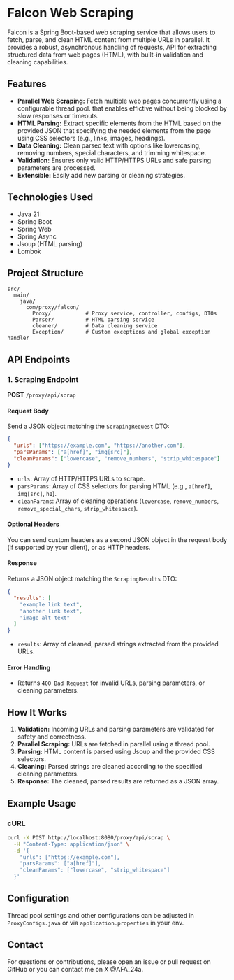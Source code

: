 # Falcon Web Scraping 

Falcon is a Spring Boot-based web scraping service that allows users to fetch, parse, and clean HTML content from multiple URLs in parallel. It provides a robust, asynchronous handling of requests, API for extracting structured data from web pages (HTML), with built-in validation and cleaning capabilities.

## Features
- **Parallel Web Scraping:** Fetch multiple web pages concurrently using a configurable thread pool. that enables effictive without being blocked by slow responses or timeouts. 
- **HTML Parsing:** Extract specific elements from the HTML based on the provided JSON that specifying the needed elements from the page using CSS selectors (e.g., links, images, headings).
- **Data Cleaning:** Clean parsed text with options like lowercasing, removing numbers, special characters, and trimming whitespace.
- **Validation:** Ensures only valid HTTP/HTTPS URLs and safe parsing parameters are processed.
- **Extensible:** Easily add new parsing or cleaning strategies.

## Technologies Used
- Java 21
- Spring Boot
- Spring Web
- Spring Async
- Jsoup (HTML parsing)
- Lombok

## Project Structure
```
src/
  main/
    java/
      com/proxy/falcon/
        Proxy/           # Proxy service, controller, configs, DTOs
        Parser/          # HTML parsing service
        cleaner/         # Data cleaning service
        Exception/       # Custom exceptions and global exception handler 
```

## API Endpoints

### 1. Scraping Endpoint
**POST** `/proxy/api/scrap`

#### Request Body
Send a JSON object matching the `ScrapingRequest` DTO:
```json
{
  "urls": ["https://example.com", "https://another.com"],
  "parsParams": ["a[href]", "img[src]"],
  "cleanParams": ["lowercase", "remove_numbers", "strip_whitespace"]
}
```
- `urls`: Array of HTTP/HTTPS URLs to scrape.
- `parsParams`: Array of CSS selectors for parsing HTML (e.g., `a[href]`, `img[src]`, `h1`).
- `cleanParams`: Array of cleaning operations (`lowercase`, `remove_numbers`, `remove_special_chars`, `strip_whitespace`).

#### Optional Headers
You can send custom headers as a second JSON object in the request body (if supported by your client), or as HTTP headers.

#### Response
Returns a JSON object matching the `ScrapingResults` DTO:
```json
{
  "results": [
    "example link text",
    "another link text",
    "image alt text"
  ]
}
```
- `results`: Array of cleaned, parsed strings extracted from the provided URLs.

#### Error Handling
- Returns `400 Bad Request` for invalid URLs, parsing parameters, or cleaning parameters.


## How It Works
1. **Validation:** Incoming URLs and parsing parameters are validated for safety and correctness.
2. **Parallel Scraping:** URLs are fetched in parallel using a thread pool.
3. **Parsing:** HTML content is parsed using Jsoup and the provided CSS selectors.
4. **Cleaning:** Parsed strings are cleaned according to the specified cleaning parameters.
5. **Response:** The cleaned, parsed results are returned as a JSON array.

## Example Usage
### cURL
```sh
curl -X POST http://localhost:8080/proxy/api/scrap \
  -H "Content-Type: application/json" \
  -d '{
    "urls": ["https://example.com"],
    "parsParams": ["a[href]"],
    "cleanParams": ["lowercase", "strip_whitespace"]
  }'
```

## Configuration
Thread pool settings and other configurations can be adjusted in `ProxyConfigs.java` or via `application.properties` in your env.

## Contact
For questions or contributions, please open an issue or pull request on GitHub or you can contact me on X @AFA_24a. 
